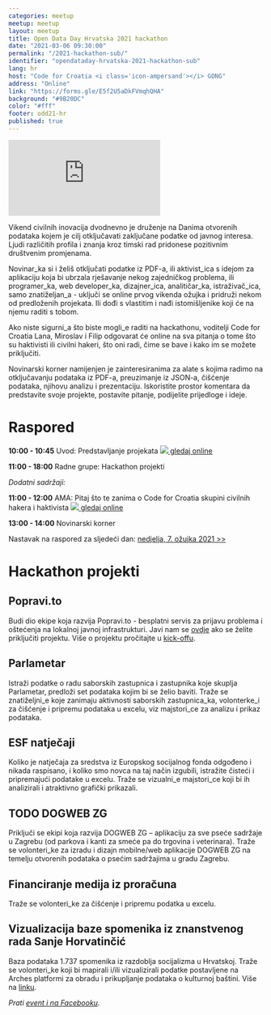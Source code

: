 ```yaml
---
categories: meetup
meetup: meetup
layout: meetup
title: Open Data Day Hrvatska 2021 hackathon
date: "2021-03-06 09:30:00"
permalink: "/2021-hackathon-sub/"
identifier: "opendataday-hrvatska-2021-hackathon-sub"
lang: hr
host: "Code for Croatia <i class='icon-ampersand'></i> GONG"
address: "Online"
link: "https://forms.gle/E5f2U5aDkFVmqhQHA"
background: "#9B20DC"
color: "#fff"
footer: odd21-hr
published: true
---
```


<!-- Embed responsive Youtube videos - https://avexdesigns.com/blog/responsive-youtube-embed  -->

<!-- Playlist: -->
<div class="embed-container"><iframe src="https://www.youtube.com/embed/videoseries?list=PL0xknu6-elklI6HYPrF-TDX4TiPTen8TN" frameborder="0" allow="autoplay; encrypted-media" allowfullscreen></iframe></div>

<!-- Video:
<div class="embed-container"><iframe src="https://www.youtube.com/embed/pbVUTXA-BRM" frameborder="0" allow="accelerometer; autoplay; clipboard-write; encrypted-media; gyroscope; picture-in-picture" allowfullscreen></iframe></div>
-->


Vikend civilnih inovacija dvodnevno je druženje na Danima otvorenih podataka kojem je cilj otključavati zaključane podatke od javnog interesa. Ljudi različitih profila i znanja kroz timski rad pridonese pozitivnim društvenim promjenama.

Novinar_ka si i želiš otključati podatke iz PDF-a, ili aktivist_ica s idejom za aplikaciju koja bi ubrzala rješavanje nekog zajedničkog problema, ili programer_ka, web developer_ka, dizajner_ica, analitičar_ka, istraživač_ica, samo znatiželjan_a - uključi se online prvog vikenda ožujka i pridruži nekom od predloženih projekata. Ili dođi s vlastitim i nađi istomišljenike koji će na njemu raditi s tobom.

Ako niste sigurni_a što biste mogli_e raditi na hackathonu, voditelji Code for Croatia Lana, Miroslav i Filip odgovarat će online na sva pitanja o tome što su haktivisti ili civilni hakeri, što oni radi, čime se bave i kako im se možete priključiti.

Novinarski korner namijenjen je zainteresiranima za alate s kojima radimo na otključavanju podataka iz PDF-a, preuzimanje iz JSON-a, čišćenje podataka, njihovu analizu i prezentaciju. Iskoristite prostor komentara da predstavite svoje projekte, postavite pitanje, podijelite prijedloge i ideje.

# Raspored

**10:00 - 10:45** Uvod: Predstavljanje projekata <a href="https://youtu.be/5E9bR1nbzD4" target="_blank"><img src="https://glyphicons.com/img/glyphicons/halflings/2x/glyphicons-halflings-189-video-play-empty@2x.png"> gledaj online</a>

**11:00 - 18:00** Radne grupe: Hackathon projekti

_Dodatni sadržaji:_

**11:00 - 12:00** AMA: Pitaj što te zanima o Code for Croatia skupini civilnih hakera i haktivista <a href="https://youtu.be/rBkg4KDTB3o" target="_blank"><img src="https://glyphicons.com/img/glyphicons/halflings/2x/glyphicons-halflings-189-video-play-empty@2x.png"> gledaj online</a>

**13:00 - 14:00** Novinarski korner

Nastavak na raspored za sljedeći dan: [nedjelja, 7. ožujka 2021 >>](/2021-hackathon-ned/)

# Hackathon projekti

## Popravi.to
Budi dio ekipe koja razvija Popravi.to - besplatni servis za prijavu problema i oštećenja na lokalnoj javnoj infrastrukturi. Javi nam se [ovdje](https://diskurs.codeforcroatia.org/t/prijave-za-projektnu-ekipu-za-popravi-to-trebamo-pomoc/493) ako se želite priključiti projektu. Više o projektu pročitajte u [kick-offu](https://diskurs.codeforcroatia.org/t/kick-off-za-popravi-to-fixmystreet-projekt-u-hr-za-prijavu-problema-na-javnoj-infrastrukturi/492).

## Parlametar
Istraži podatke o radu saborskih zastupnica i zastupnika koje skuplja Parlametar, predloži set podataka kojim bi se želio baviti. Traže se znatiželjni_e koje zanimaju aktivnosti saborskih zastupnica_ka, volonterke_i za čišćenje i pripremu podataka u excelu, viz majstori_ce za analizu i prikaz podataka.

## ESF natječaji
Koliko je natječaja za sredstva iz Europskog socijalnog fonda odgođeno i nikada raspisano, i koliko smo novca na taj način izgubili, istražite čisteći i pripremajući podatake u excelu. Traže se vizualni_e majstori_ce koji bi ih analizirali i atraktivno grafički prikazali.

## TODO DOGWEB ZG
Priključi se ekipi koja razvija DOGWEB ZG – aplikaciju za sve pseće sadržaje u Zagrebu (od parkova i kanti za smeće pa do trgovina i veterinara). Traže se volonteri_ke za izradu i dizajn mobilne/web aplikacije DOGWEB ZG na temelju otvorenih podataka o psećim sadržajima u gradu Zagrebu.

## Financiranje medija iz proračuna
Traže se volonteri_ke za čišćenje i pripremu podatka u excelu.

## Vizualizacija baze spomenika iz znanstvenog rada Sanje Horvatinčić
Baza podataka 1.737 spomenika iz razdoblja socijalizma u Hrvatskoj. Traže se volonteri_ke koji bi mapirali i/ili vizualizirali podatke postavljene na Arches platformi za obradu i prikupljanje podataka o kulturnoj baštini. Više na [linku](https://www.bib.irb.hr/1052189).


*Prati [event i na Facebooku](https://www.facebook.com/events/1062413730935676?acontext=%7B%22event_action_history%22%3A[%7B%22extra_data%22%3A%22%22%2C%22mechanism%22%3A%22surface%22%2C%22surface%22%3A%22edit_dialog%22%7D%2C%7B%22extra_data%22%3A%22%22%2C%22mechanism%22%3A%22surface%22%2C%22surface%22%3A%22permalink%22%7D%2C%7B%22extra_data%22%3A%22%22%2C%22mechanism%22%3A%22surface%22%2C%22surface%22%3A%22edit_dialog%22%7D]%7D).*

